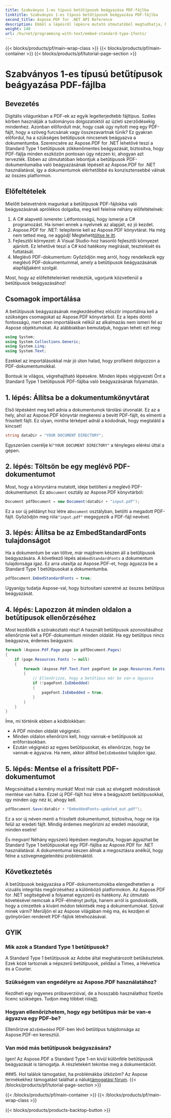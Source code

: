 ```yaml
---
title: Szabványos 1-es típusú betűtípusok beágyazása PDF-fájlba
linktitle: Szabványos 1-es típusú betűtípusok beágyazása PDF-fájlba
second_title: Aspose.PDF for .NET API Reference
description: Ebből a lépésről lépésre mutató útmutatóból megtudhatja, hogyan ágyazhat be Standard Type 1 betűtípusokat PDF-fájlokba az Aspose.PDF for .NET használatával.
weight: 140
url: /hu/net/programming-with-text/embed-standard-type-1fonts/
---
```


{{< blocks/products/pf/main-wrap-class >}}
{{< blocks/products/pf/main-container >}}
{{< blocks/products/pf/tutorial-page-section >}}

# Szabványos 1-es típusú betűtípusok beágyazása PDF-fájlba

## Bevezetés

Digitális világunkban a PDF-ek az egyik legelterjedtebb fájltípus. Széles körben használják a tudományos dolgozatoktól az üzleti szerződésekig mindenhez. Azonban előfordult már, hogy csak úgy nyitott meg egy PDF-fájlt, hogy a szöveg furcsának vagy összezavartnak tűnik? Ez gyakran előfordul, ha a szükséges betűtípusok nincsenek beágyazva a dokumentumba. Szerencsére az Aspose.PDF for .NET lehetővé teszi a Standard Type 1 betűtípusok zökkenőmentes beágyazását, biztosítva, hogy PDF-fájlja minden eszközön pontosan úgy nézzen ki, ahogyan azt tervezték. Ebben az útmutatóban lebontjuk a betűtípusok PDF-dokumentumaiba való beágyazásának lépéseit az Aspose.PDF for .NET használatával, így a dokumentumok elérhetőbbé és konzisztensebbé válnak az összes platformon.

## Előfeltételek

Mielőtt belevetnénk magunkat a betűtípusok PDF-fájlokba való beágyazásának aprólékos dolgaiba, meg kell felelnie néhány előfeltételnek:

1. A C# alapvető ismerete: Létfontosságú, hogy ismerje a C# programozást. Ha ismeri ennek a nyelvnek az alapjait, ez jó kezdet.
2. Aspose.PDF for .NET: telepítenie kell az Aspose.PDF könyvtárat. Ha még nem tetted meg, ne aggódj! Megteheti[töltse le itt](https://releases.aspose.com/pdf/net/). 
3. Fejlesztői környezet: A Visual Studio-hoz hasonló fejlesztői környezet ajánlott. Ez lehetővé teszi a C# kód hatékony megírását, tesztelését és futtatását.
4. Meglévő PDF-dokumentum: Győződjön meg arról, hogy rendelkezik egy meglévő PDF-dokumentummal, amely a betűtípusok beágyazásának alapfájljaként szolgál.

Most, hogy az előfeltételeinket rendeztük, ugorjunk közvetlenül a betűtípusok beágyazásához!

## Csomagok importálása

A betűtípusok beágyazásának megkezdéséhez először importálnia kell a szükséges csomagokat az Aspose.PDF könyvtárból. Ez a lépés döntő fontosságú, mert ezen importálások nélkül az alkalmazás nem ismeri fel az Aspose objektumokat. Az alábbiakban bemutatjuk, hogyan teheti ezt meg:

```csharp
using System;
using System.Collections.Generic;
using System.Linq;
using System.Text;
```

Ezekkel az importálásokkal már jó úton halad, hogy profiként dolgozzon a PDF-dokumentumokkal.

Bontsuk le világos, végrehajtható lépésekre. Minden lépés végigvezeti Önt a Standard Type 1 betűtípusok PDF-fájlba való beágyazásának folyamatán.

## 1. lépés: Állítsa be a dokumentumkönyvtárat

Első lépésként meg kell adnia a dokumentumok tárolási útvonalát. Ez az a hely, ahol az Aspose.PDF könyvtár megkeresi a bevitt PDF-fájlt, és elmenti a frissített fájlt. Ez olyan, mintha térképet adnál a kódodnak, hogy megtaláld a kincset!

```csharp
string dataDir = "YOUR DOCUMENT DIRECTORY";
```

 Egyszerűen cserélje ki`"YOUR DOCUMENT DIRECTORY"` a tényleges elérési úttal a gépen.

## 2. lépés: Töltsön be egy meglévő PDF-dokumentumot

 Most, hogy a könyvtárra mutatott, ideje betölteni a meglévő PDF-dokumentumot. Ez a`Document` osztály az Aspose.PDF könyvtárból:

```csharp
Document pdfDocument = new Document(dataDir + "input.pdf");
```

 Ez a sor új példányt hoz létre a`Document` osztályban, betölti a megadott PDF-fájlt. Győződjön meg róla`"input.pdf"` megegyezik a PDF-fájl nevével.

## 3. lépés: Állítsa be az EmbedStandardFonts tulajdonságot

 Ha a dokumentum be van töltve, már majdnem készen áll a betűtípusok beágyazására. A következő lépés a`EmbedStandardFonts` a dokumentum tulajdonsága igaz. Ez arra utasítja az Aspose.PDF-et, hogy ágyazza be a Standard Type 1 betűtípusokat a dokumentumba. 

```csharp
pdfDocument.EmbedStandardFonts = true;
```

Ugyanígy tudatja Aspose-val, hogy biztosítani szeretné az összes betűtípus beágyazását.

## 4. lépés: Lapozzon át minden oldalon a betűtípusok ellenőrzéséhez

Most kezdődik a szórakoztató rész! A használt betűtípusok azonosításához ellenőriznie kell a PDF-dokumentum minden oldalát. Ha egy betűtípus nincs beágyazva, érdemes beágyazni. 

```csharp
foreach (Aspose.Pdf.Page page in pdfDocument.Pages)
{
    if (page.Resources.Fonts != null)
    {
        foreach (Aspose.Pdf.Text.Font pageFont in page.Resources.Fonts)
        {
            // Ellenőrizze, hogy a betűtípus már be van-e ágyazva
            if (!pageFont.IsEmbedded)
            {
                pageFont.IsEmbedded = true;
            }
        }
    }
}
```

Íme, mi történik ebben a kódblokkban:
- A PDF minden oldalát végignézi.
- Minden oldalon ellenőrizni kell, hogy vannak-e betűtípusok az erőforrásokban.
-  Ezután végignézi az egyes betűtípusokat, és ellenőrizze, hogy be vannak-e ágyazva. Ha nem, akkor állítsd be`IsEmbedded` tulajdon igaz.

## 5. lépés: Mentse el a frissített PDF-dokumentumot

Megcsináltad a kemény munkát! Most már csak az elvégzett módosítások mentése van hátra. Ezzel új PDF-fájlt hoz létre a beágyazott betűtípusokkal, így minden úgy néz ki, ahogy kell.

```csharp
pdfDocument.Save(dataDir + "EmbeddedFonts-updated_out.pdf");
```

Ez a sor új néven menti a frissített dokumentumot, biztosítva, hogy ne írja felül az eredeti fájlt. Mindig érdemes megőrizni az eredeti másolatát, minden esetre!

És megvan! Néhány egyszerű lépésben megtanulta, hogyan ágyazhat be Standard Type 1 betűtípusokat egy PDF-fájlba az Aspose.PDF for .NET használatával. A dokumentumai készen állnak a megosztásra anélkül, hogy félne a szövegmegjelenítési problémáktól.

## Következtetés

A betűtípusok beágyazása a PDF-dokumentumokba elengedhetetlen a vizuális integritás megőrzéséhez a különböző platformokon. Az Aspose.PDF for .NET segítségével a folyamat egyszerű és hatékony. Az útmutató követésével nemcsak a PDF-élményt javítja, hanem arról is gondoskodik, hogy a címzettek a kívánt módon tekintsék meg a dokumentumokat. Szóval minek várni? Merüljön el az Aspose világában még ma, és kezdjen el gyönyörűen renderelt PDF-fájlok létrehozásával.

## GYIK

### Mik azok a Standard Type 1 betűtípusok?
A Standard Type 1 betűtípusok az Adobe által meghatározott betűkészletek. Ezek közé tartoznak a népszerű betűtípusok, például a Times, a Helvetica és a Courier.

### Szükségem van engedélyre az Aspose.PDF használatához?
 Kezdheti egy ingyenes próbaverzióval, de a hosszabb használathoz fizetős licenc szükséges. Tudjon meg többet róla[itt](https://purchase.aspose.com/buy).

### Hogyan ellenőrizhetem, hogy egy betűtípus már be van-e ágyazva egy PDF-be?
 Ellenőrizve a`IsEmbedded` PDF-ben lévő betűtípus tulajdonsága az Aspose.PDF-en keresztül.

### Van mód más betűtípusok beágyazására?
Igen! Az Aspose.PDF a Standard Type 1-en kívül különféle betűtípusok beágyazását is támogatja. A részletekért tekintse meg a dokumentációt.

###5. Hol találok támogatást, ha problémákba ütközöm?
 Az Aspose termékekhez támogatást találhat a náluk[támogatási fórum](https://forum.aspose.com/c/pdf/10).
{{< /blocks/products/pf/tutorial-page-section >}}

{{< /blocks/products/pf/main-container >}}
{{< /blocks/products/pf/main-wrap-class >}}

{{< blocks/products/products-backtop-button >}}
